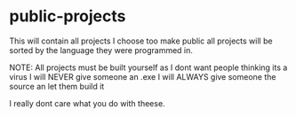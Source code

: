 # public-projects
 This will contain all projects I choose too make public
 all projects will be sorted by the language they were programmed in.
 
 NOTE: All projects must be built yourself as I dont want people thinking its a virus
 I will NEVER give someone an .exe
 I will ALWAYS give someone the source an let them build it
 

 I really dont care what you do with theese.
